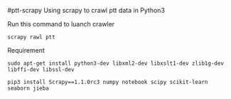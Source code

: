 #ptt-scrapy
Using scrapy to crawl ptt data in Python3

Run this command to luanch crawler

`scrapy rawl ptt`

Requirement

`sudo apt-get install python3-dev libxml2-dev libxslt1-dev zlib1g-dev libffi-dev libssl-dev`

`pip3 install Scrapy==1.1.0rc3 numpy notebook scipy scikit-learn seaborn jieba`


